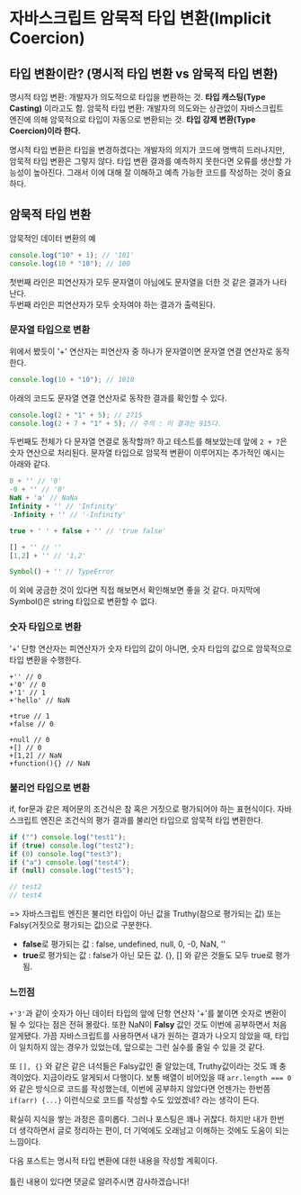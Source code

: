 # 자바스크립트 암묵적 타입 변환(Implicit Coercion)

## 타입 변환이란? (명시적 타입 변환 vs 암묵적 타입 변환)

명시적 타입 변환: 개발자가 의도적으로 타입을 변환하는 것. **타입 캐스팅(Type Casting)** 이라고도 함.
암묵적 타입 변환: 개발자의 의도와는 상관없이 자바스크립트 엔진에 의해 암묵적으로 타입이 자동으로 변환되는 것. **타입 강제 변환(Type Coercion)이라 한다.**

명시적 타입 변환은 타입을 변경하겠다는 개발자의 의지가 코드에 명백히 드러나지만, 암묵적 타입 변환은 그렇지 않다. 타입 변환 결과를 예측하지 못한다면 오류를 생산할 가능성이 높아진다. 그래서 이에 대해 잘 이해하고 예측 가능한 코드를 작성하는 것이 중요하다.

## 암묵적 타입 변환

암묵적인 데이터 변환의 예

```javascript
console.log("10" + 1); // '101'
console.log(10 * "10"); // 100
```

첫번째 라인은 피연산자가 모두 문자열이 아님에도 문자열을 더한 것 같은 결과가 나타난다. <br/>
두번째 라인은 피연산자가 모두 숫자여야 하는 결과가 출력된다.

### 문자열 타입으로 변환

위에서 봤듯이 '+' 연산자는 피연산자 중 하나가 문자열이면 문자열 연결 연산자로 동작한다.

```javascript
console.log(10 + "10"); // 1010
```

아래의 코드도 문자열 연결 연산자로 동작한 결과를 확인할 수 있다.

```javascript
console.log(2 + "1" + 5); // 2715
console.log(2 + 7 + "1" + 5); // 주의 : 이 결과는 915다.
```

두번째도 전체가 다 문자열 연결로 동작할까? 하고 테스트를 해보았는데 앞에 `2 + 7`은 숫자 연산으로 처리된다.
문자열 타입으로 암묵적 변환이 이루어지는 추가적인 예시는 아래와 같다.

```javascript
0 + '' // '0'
-0 + '' // '0'
NaN + 'a' // NaNa
Infinity + '' // 'Infinity'
-Infinity + '' // '-Infinity'

true + ' ' + false + '' // 'true false'

[] + '' // ''
[1,2] + '' // '1,2'

Symbol() + '' // TypeError
```

이 외에 궁금한 것이 있다면 직접 해보면서 확인해보면 좋을 것 같다. 마지막에 Symbol()은 string 타입으로 변환할 수 없다.

### 숫자 타입으로 변환

'+' 단항 연산자는 피연산자가 숫자 타입의 값이 아니면, 숫자 타입의 값으로 암묵적으로 타입 변환을 수행한다.

```
+'' // 0
+'0' // 0
+'1' // 1
+'hello' // NaN

+true // 1
+false // 0

+null // 0
+[] // 0
+[1,2] // NaN
+function(){} // NaN
```

### 불리언 타입으로 변환

if, for문과 같은 제어문의 조건식은 참 혹은 거짓으로 평가되어야 하는 표현식이다. 자바스크립트 엔진은 조건식의 평가 결과를 불리언 타입으로 암묵적 타입 변환한다.

```javascript
if ("") console.log("test1");
if (true) console.log("test2");
if (0) console.log("test3");
if ("a") console.log("test4");
if (null) console.log("test5");

// test2
// test4
```

=> 자바스크립트 엔진은 불리언 타입이 아닌 값을 Truthy(참으로 평가되는 값) 또는 Falsy(거짓으로 평가되는 값)으로 구분한다.

- **false**로 평가되는 값 : false, undefined, null, 0, -0, NaN, ''
- **true**로 평가되는 값 : false가 아닌 모든 값. {}, [] 와 같은 것들도 모두 true로 평가됨.

### 느낀점

`+'3'`과 같이 숫자가 아닌 데이터 타입의 앞에 단항 연산자 '+'를 붙이면 숫자로 변환이 될 수 있다는 점은 전혀 몰랐다. 또한 NaN이 **Falsy** 값인 것도 이번에 공부하면서 처음 알게됐다. 가끔 자바스크립트를 사용하면서 내가 원하는 결과가 나오지 않았을 때, 타입이 일치하지 않는 경우가 있었는데, 앞으로는 그런 실수를 줄일 수 있을 것 같다.

또 `[], {}` 와 같은 같은 녀석들은 Falsy값인 줄 알았는데, Truthy값이라는 것도 꽤 충격이었다. 지금이라도 알게되서 다행이다. 보통 배열이 비어있을 때 `arr.length === 0`와 같은 방식으로 코드를 작성했는데, 이번에 공부하지 않았다면 언젠가는 한번쯤 `if(arr) {...}` 이런식으로 코드를 작성할 수도 있었겠네? 라는 생각이 든다.

확실히 지식을 쌓는 과정은 흥미롭다. 그러나 포스팅은 꽤나 귀찮다. 하지만 내가 한번 더 생각하면서 글로 정리하는 편이, 더 기억에도 오래남고 이해하는 것에도 도움이 되는 느낌이다.

다음 포스트는 명시적 타입 변환에 대한 내용을 작성할 계획이다.
<br/><br/>
틀린 내용이 있다면 댓글로 알려주시면 감사하겠습니다!
